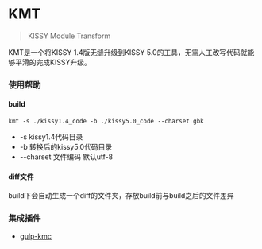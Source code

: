 KMT
===
> KISSY Module Transform

KMT是一个将KISSY 1.4版无缝升级到KISSY 5.0的工具，无需人工改写代码就能够平滑的完成KISSY升级。

### 使用帮助

#### build
```
kmt -s ./kissy1.4_code -b ./kissy5.0_code --charset gbk
```
* -s kissy1.4代码目录   
* -b 转换后的kissy5.0代码目录   
* --charset 文件编码 默认utf-8   

#### diff文件
build下会自动生成一个diff的文件夹，存放build前与build之后的文件差异

### 集成插件

* [gulp-kmc](https://github.com/hustxiaoc/gulp-kmc)
